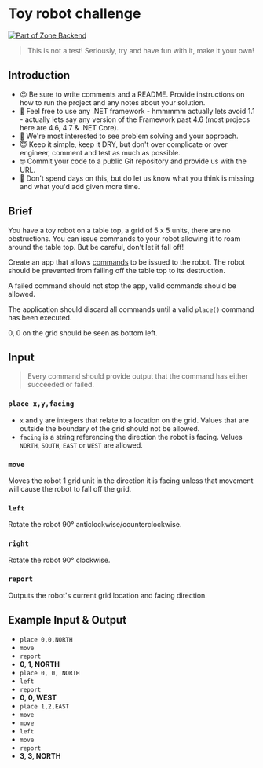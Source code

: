# Toy robot challenge

[![Part of Zone Backend][zone-be-image]][zone-be-url]

> This is not a test! Seriously, try and have fun with it, make it your own!

## Introduction

* 😍  Be sure to write comments and a README. Provide instructions on how to run the project and any notes about your solution.
* 🤩 Feel free to use any .NET framework - hmmmmm actually lets avoid 1.1 - actually lets say any version of the Framework past 4.6 (most projecs here are 4.6, 4.7 & .NET Core).
* 🧐 We're most interested to see problem solving and your approach.
* 😇 Keep it simple, keep it DRY, but don't over complicate or over engineer, comment and test as much as possible.
* 🤓 Commit your code to a public Git repository and provide us with the URL.
* 🤨 Don't spend days on this, but do let us know what you think is missing and what you'd add given more time.

## Brief

You have a toy robot on a table top, a grid of 5 x 5 units, there are no obstructions. You can issue commands to your robot allowing it to roam around the table top. But be careful, don't let it fall off!

Create an app that allows [commands](#input) to be issued to the robot. The robot should be prevented from failing off the table top to its destruction.

A failed command should not stop the app, valid commands should be allowed.

The application should discard all commands until a valid `place()` command has been executed.

0, 0 on the grid should be seen as bottom left.

## Input

> Every command should provide output that the command has either succeeded or failed.

### `place x,y,facing`

* `x` and `y` are integers that relate to a location on the grid. Values that are outside the boundary of the grid should not be allowed.
* `facing` is a string referencing the direction the robot is facing. Values `NORTH`, `SOUTH`, `EAST` or `WEST` are allowed.

### `move`

Moves the robot 1 grid unit in the direction it is facing unless that movement will cause the robot to fall off the grid.

### `left`

Rotate the robot 90° anticlockwise/counterclockwise.

### `right`

Rotate the robot 90° clockwise.

### `report`

Outputs the robot's current grid location and facing direction.

## Example Input & Output

* `place 0,0,NORTH`
* `move`
* `report` 
*  **0, 1, NORTH**
* `place 0, 0, NORTH`
* `left`
* `report` 
*  **0, 0, WEST**
* `place 1,2,EAST`
* `move`
* `move`
* `left`
* `move`
* `report`
*  **3, 3, NORTH**

[zone-be-image]: https://img.shields.io/badge/-backend-lightgrey.svg?logo=data:image/svg+xml;base64,PHN2ZyB2aWV3Qm94PSIwIDAgMTMgMTQiIHZlcnNpb249IjEuMSIgeG1sbnM9Imh0dHA6Ly93d3cudzMub3JnLzIwMDAvc3ZnIiB4bWxuczp4bGluaz0iaHR0cDovL3d3dy53My5vcmcvMTk5OS94bGluayI+ICAgIDxwb2x5Z29uIGlkPSJTaGFwZSIgZmlsbD0iI0ZGRkZGRiIgZmlsbC1ydWxlPSJub256ZXJvIiBwb2ludHM9IjYuMjc3NjY4NzEgMTAuNzU0MjMzMSAxMi45OTU5NTA5IDAgMi43MzMwMDYxMyAwIDAuNzMwMDYxMzUgMy4xOTc2Njg3MSA2LjcxOTE0MTEgMy4xOTc2Njg3MSAwIDEzLjk1MTA0MjkgMTAuMjU5NTA5MiAxMy45NTEwNDI5IDEyLjI2MzMxMjkgMTAuNzUxNjU2NCI+PC9wb2x5Z29uPjwvc3ZnPg==&longCache=true&style=flat-square&colorA=2C2B39&colorB=1010E5
[zone-be-url]: https://github.com/zone/
